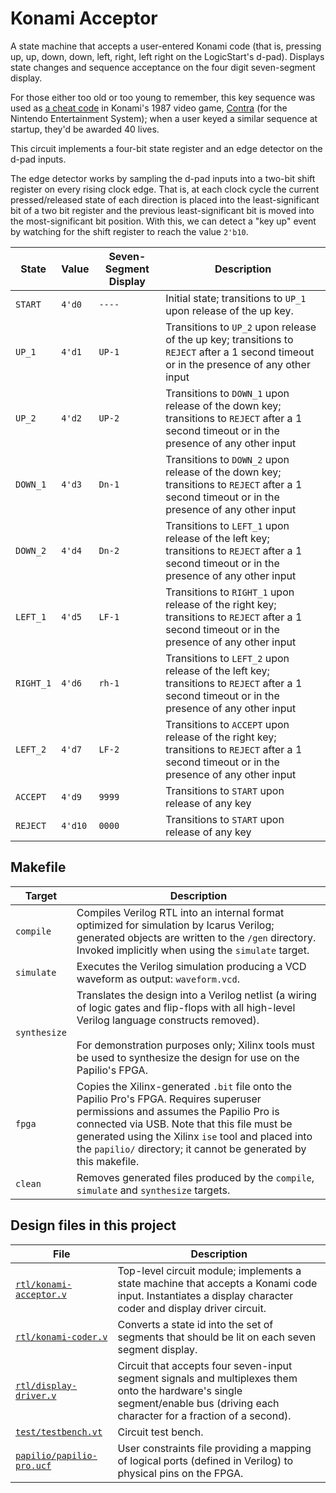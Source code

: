 # Konami Acceptor

A state machine that accepts a user-entered Konami code (that is, pressing up, up, down, down, left, right, left right on the LogicStart's d-pad). Displays state changes and sequence acceptance on the four digit seven-segment display.

For those either too old or too young to remember, this key sequence was used as [a cheat code](https://en.wikipedia.org/wiki/Konami_Code) in Konami's 1987 video game, [Contra](https://en.wikipedia.org/wiki/Contra_(video_game)) (for the Nintendo Entertainment System); when a user keyed a similar sequence at startup, they'd be awarded 40 lives.

This circuit implements a four-bit state register and an edge detector on the d-pad inputs.

The edge detector works by sampling the d-pad inputs into a two-bit shift register on every rising clock edge. That is, at each clock cycle the current pressed/released state of each direction is placed into the least-significant bit of a two bit register and the previous least-significant bit is moved into the most-significant bit position. With this, we can detect a "key up" event by watching for the shift register to reach the value `2'b10`.

State     | Value    | Seven-Segment Display | Description
----------|----------|-----------------------|------------
`START`   | `4'd0`   | `----`                | Initial state; transitions to `UP_1` upon release of the up key.
`UP_1`    | `4'd1`   | `UP-1`                | Transitions to `UP_2` upon release of the up key; transitions to `REJECT` after a 1 second timeout or in the presence of any other input
`UP_2`    | `4'd2`   | `UP-2`                | Transitions to `DOWN_1` upon release of the down key; transitions to `REJECT` after a 1 second timeout or in the presence of any other input
`DOWN_1`  | `4'd3`   | `Dn-1`                | Transitions to `DOWN_2` upon release of the down key; transitions to `REJECT` after a 1 second timeout or in the presence of any other input
`DOWN_2`  | `4'd4`   | `Dn-2`                | Transitions to `LEFT_1` upon release of the left key; transitions to `REJECT` after a 1 second timeout or in the presence of any other input
`LEFT_1`  | `4'd5`   | `LF-1`                | Transitions to `RIGHT_1` upon release of the right key; transitions to `REJECT` after a 1 second timeout or in the presence of any other input
`RIGHT_1` | `4'd6`   | `rh-1`                | Transitions to `LEFT_2` upon release of the left key; transitions to `REJECT` after a 1 second timeout or in the presence of any other input
`LEFT_2`  | `4'd7`   | `LF-2`                | Transitions to `ACCEPT` upon release of the right key; transitions to `REJECT` after a 1 second timeout or in the presence of any other input
`ACCEPT`  | `4'd9`   | `9999`                | Transitions to `START` upon release of any key
`REJECT`  | `4'd10`  | `0000`                | Transitions to `START` upon release of any key

## Makefile

Target       | Description
-------------|------------
`compile`    | Compiles Verilog RTL into an internal format optimized for simulation by Icarus Verilog; generated objects are written to the `/gen` directory. Invoked implicitly when using the `simulate` target.
`simulate`   | Executes the Verilog simulation producing a VCD waveform as output: `waveform.vcd`.
`synthesize` | Translates the design into a Verilog netlist (a wiring of logic gates and flip-flops with all high-level Verilog language constructs removed). <br><br> For demonstration purposes only; Xilinx tools must be used to synthesize the design for use on the Papilio's FPGA.
`fpga`       | Copies the Xilinx-generated `.bit` file onto the Papilio Pro's FPGA. Requires superuser permissions and assumes the Papilio Pro is connected via USB. Note that this file must be generated using the Xilinx `ise` tool and placed into the `papilio/` directory; it cannot be generated by this makefile.
`clean`      | Removes generated files produced by the `compile`, `simulate` and `synthesize` targets.

## Design files in this project

File | Description
-----|------------
[`rtl/konami-acceptor.v`](rtl/konami-acceptor.v) | Top-level circuit module; implements a state machine that accepts a Konami code input. Instantiates a display character coder and display driver circuit.
[`rtl/konami-coder.v`](rtl/konami-coder.v) | Converts a state id into the set of segments that should be lit on each seven segment display.
[`rtl/display-driver.v`](rtl/display-driver.v) | Circuit that accepts four seven-input segment signals and multiplexes them onto the hardware's single segment/enable bus (driving each character for a fraction of a second).
[`test/testbench.vt`](test/testbench.vt) | Circuit test bench.
[`papilio/papilio-pro.ucf`](papilio/papilio-pro.ucf) | User constraints file providing a mapping of logical ports (defined in Verilog) to physical pins on the FPGA.
